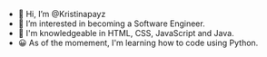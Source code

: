 - 👋 Hi, I’m @Kristinapayz
- 👀 I’m interested in becoming a Software Engineer.
- 🌱 I'm knowledgeable in HTML, CSS, JavaScript and Java.
- 😀 As of the momement, I'm learning how to code using Python.

<!---
Kristinapayz/Kristinapayz is a ✨ special ✨ repository because its `README.md` (this file) appears on your GitHub profile.
You can click the Preview link to take a look at your changes.
--->
